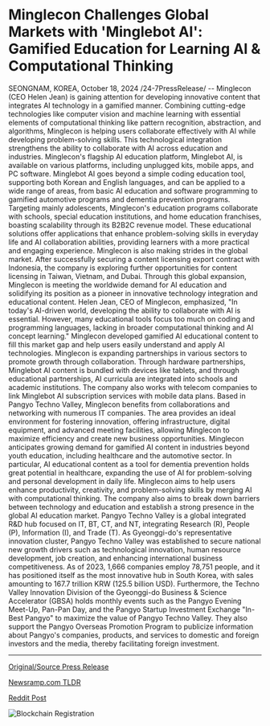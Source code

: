 # Minglecon Challenges Global Markets with 'Minglebot AI': Gamified Education for Learning AI & Computational Thinking

SEONGNAM, KOREA, October 18, 2024 /24-7PressRelease/ -- Minglecon (CEO Helen Jean) is gaining attention for developing innovative content that integrates AI technology in a gamified manner.  Combining cutting-edge technologies like computer vision and machine learning with essential elements of computational thinking like pattern recognition, abstraction, and algorithms, Minglecon is helping users collaborate effectively with AI while developing problem-solving skills. This technological integration strengthens the ability to collaborate with AI across education and industries.  Minglecon's flagship AI education platform, Minglebot AI, is available on various platforms, including unplugged kits, mobile apps, and PC software. Minglebot AI goes beyond a simple coding education tool, supporting both Korean and English languages, and can be applied to a wide range of areas, from basic AI education and software programming to gamified automotive programs and dementia prevention programs.  Targeting mainly adolescents, Minglecon's education programs collaborate with schools, special education institutions, and home education franchises, boasting scalability through its B2B2C revenue model. These educational solutions offer applications that enhance problem-solving skills in everyday life and AI collaboration abilities, providing learners with a more practical and engaging experience.  Minglecon is also making strides in the global market. After successfully securing a content licensing export contract with Indonesia, the company is exploring further opportunities for content licensing in Taiwan, Vietnam, and Dubai. Through this global expansion, Minglecon is meeting the worldwide demand for AI education and solidifying its position as a pioneer in innovative technology integration and educational content.  Helen Jean, CEO of Minglecon, emphasized, "In today's AI-driven world, developing the ability to collaborate with AI is essential. However, many educational tools focus too much on coding and programming languages, lacking in broader computational thinking and AI concept learning."  Minglecon developed gamified AI educational content to fill this market gap and help users easily understand and apply AI technologies.  Minglecon is expanding partnerships in various sectors to promote growth through collaboration. Through hardware partnerships, Minglebot AI content is bundled with devices like tablets, and through educational partnerships, AI curricula are integrated into schools and academic institutions. The company also works with telecom companies to link Minglebot AI subscription services with mobile data plans.  Based in Pangyo Techno Valley, Minglecon benefits from collaborations and networking with numerous IT companies. The area provides an ideal environment for fostering innovation, offering infrastructure, digital equipment, and advanced meeting facilities, allowing Minglecon to maximize efficiency and create new business opportunities.  Minglecon anticipates growing demand for gamified AI content in industries beyond youth education, including healthcare and the automotive sector. In particular, AI educational content as a tool for dementia prevention holds great potential in healthcare, expanding the use of AI for problem-solving and personal development in daily life.  Minglecon aims to help users enhance productivity, creativity, and problem-solving skills by merging AI with computational thinking. The company also aims to break down barriers between technology and education and establish a strong presence in the global AI education market.  Pangyo Techno Valley is a global integrated R&D hub focused on IT, BT, CT, and NT, integrating Research (R), People (P), Information (I), and Trade (T). As Gyeonggi-do's representative innovation cluster, Pangyo Techno Valley was established to secure national new growth drivers such as technological innovation, human resource development, job creation, and enhancing international business competitiveness. As of 2023, 1,666 companies employ 78,751 people, and it has positioned itself as the most innovative hub in South Korea, with sales amounting to 167.7 trillion KRW (125.5 billion USD).  Furthermore, the Techno Valley Innovation Division of the Gyeonggi-do Business & Science Accelerator (GBSA) holds monthly events such as the Pangyo Evening Meet-Up, Pan-Pan Day, and the Pangyo Startup Investment Exchange "In-Best Pangyo" to maximize the value of Pangyo Techno Valley. They also support the Pangyo Overseas Promotion Program to publicize information about Pangyo's companies, products, and services to domestic and foreign investors and the media, thereby facilitating foreign investment. 

---

[Original/Source Press Release](https://www.24-7pressrelease.com/press-release/515345/minglecon-challenges-global-markets-with-minglebot-ai-gamified-education-for-learning-ai-computational-thinking)
                    

[Newsramp.com TLDR](https://newsramp.com/curated-news/minglecon-revolutionizes-ai-education-with-gamified-content-and-global-expansion/800920c306c26c5acd7d74797ea5baa5) 

 



[Reddit Post](https://www.reddit.com/r/newsramp/comments/1g6cd8o/minglecon_revolutionizes_ai_education_with/) 



![Blockchain Registration](https://cdn.newsramp.app/24-7PressRelease/qrcode/2410/18/bean8AJA.webp)